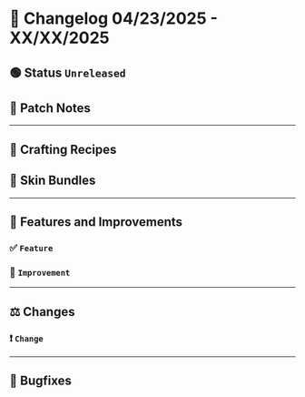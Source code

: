 # 📑 Changelog 04/23/2025 - XX/XX/2025

## 🟢 Status `Unreleased`

## 💬 Patch Notes

________

## 🌟 Crafting Recipes

## 🌟 Skin Bundles

________

## 📢 Features and Improvements

### ✅ `Feature`

### 🔼 `Improvement` 

________

## ⚖️ Changes

### ❗ `Change` 
________

## 🐛 Bugfixes

